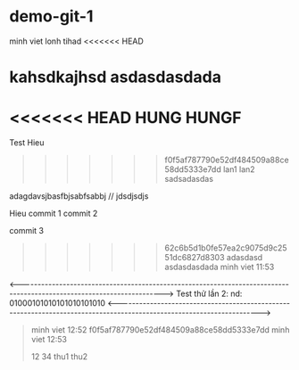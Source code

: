 # demo-git-1
minh viet lonh tihad
<<<<<<< HEAD

kahsdkajhsd
asdasdasdada
=======
<<<<<<< HEAD
HUNG HUNGF
=======

Test
Hieu
>>>>>>> f0f5af787790e52df484509a88ce58dd5333e7dd
>lan1
>lan2
sadsadasdas

adagdavsjbasfbjsabfsabbj
// jdsdjsdjs

Hieu commit 1
commit 2

commit 3

>>>>>>> 62c6b5d1b0fe57ea2c9075d9c2551dc6827d8303
adasdasd
>asdasdasdada minh viet 11:53

<---------------------------------------------------------------------------------------------------------------------->
Test thử lần 2:
nd: 01000101010101010101010
<---------------------------------------------------------------------------------------------------------------------->
>minh viet 12:52 f0f5af787790e52df484509a88ce58dd5333e7dd
>minh viet 12:53
>
>12
>34
>thu1
>thu2
>